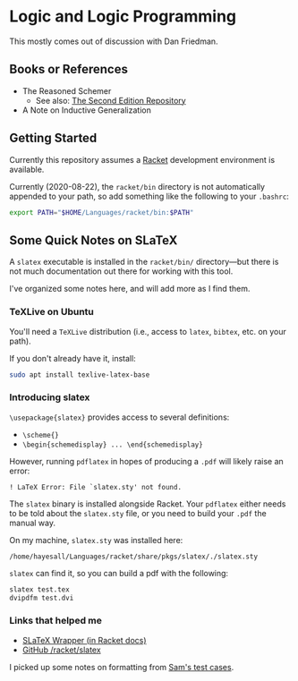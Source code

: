 # Logic and Logic Programming

This mostly comes out of discussion with Dan Friedman.

## Books or References

- The Reasoned Schemer
  - See also: [The Second Edition Repository](https://github.com/TheReasonedSchemer2ndEd/CodeFromTheReasonedSchemer2ndEd)
- A Note on Inductive Generalization

## Getting Started

Currently this repository assumes a [Racket](https://racket-lang.org/) development
environment is available.

Currently (2020-08-22), the `racket/bin` directory is not automatically appended
to your path, so add something like the following to your `.bashrc`:

```bash
export PATH="$HOME/Languages/racket/bin:$PATH"
```

## Some Quick Notes on SLaTeX

A `slatex` executable is installed in the `racket/bin/` directory&mdash;but there
is not much documentation out there for working with this tool.

I've organized some notes here, and will add more as I find them.

### TeXLive on Ubuntu

You'll need a `TeXLive` distribution (i.e., access to `latex`, `bibtex`, etc. on your path).

If you don't already have it, install:

```bash
sudo apt install texlive-latex-base
```

### Introducing slatex

`\usepackage{slatex}` provides access to several definitions:

- `\scheme{}`
- `\begin{schemedisplay} ... \end{schemedisplay}`

However, running `pdflatex` in hopes of producing a `.pdf` will likely raise an error:

```console
! LaTeX Error: File `slatex.sty' not found.
```

The `slatex` binary is installed alongside Racket. Your `pdflatex` either needs to be
told about the `slatex.sty` file, or you need to build your `.pdf` the manual way.

On my machine, `slatex.sty` was installed here:

```console
/home/hayesall/Languages/racket/share/pkgs/slatex/./slatex.sty
```

`slatex` can find it, so you can build a pdf with the following:

```bash
slatex test.tex
dvipdfm test.dvi
```

### Links that helped me

- [SLaTeX Wrapper (in Racket docs)](https://docs.racket-lang.org/slatex-wrap/index.html)
- [GitHub /racket/slatex](https://github.com/racket/slatex)

I picked up some notes on formatting from
[Sam's test cases](https://github.com/racket/slatex/blob/master/tests/slatex/test.rkt).
